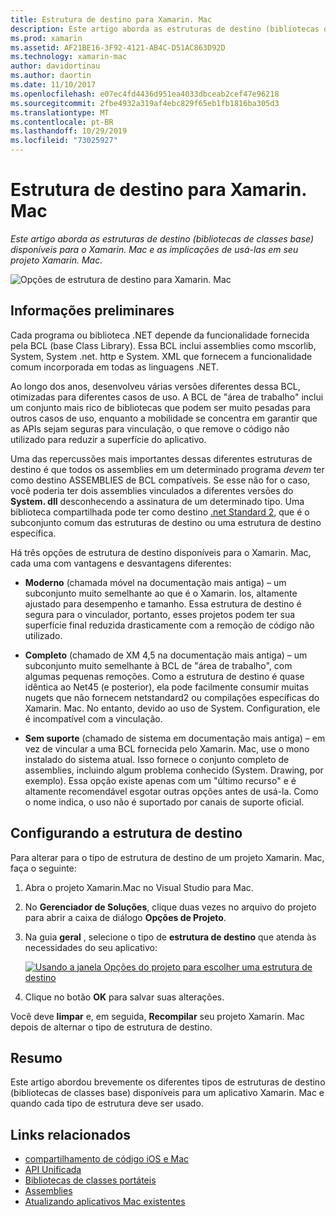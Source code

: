 ```yaml
---
title: Estrutura de destino para Xamarin. Mac
description: Este artigo aborda as estruturas de destino (bibliotecas de classes base) disponíveis para o Xamarin. Mac e as implicações de usá-las em seu projeto Xamarin. Mac.
ms.prod: xamarin
ms.assetid: AF21BE16-3F92-4121-AB4C-D51AC863D92D
ms.technology: xamarin-mac
author: davidortinau
ms.author: daortin
ms.date: 11/10/2017
ms.openlocfilehash: e07ec4fd4436d951ea4033dbceab2cef47e96218
ms.sourcegitcommit: 2fbe4932a319af4ebc829f65eb1fb1816ba305d3
ms.translationtype: MT
ms.contentlocale: pt-BR
ms.lasthandoff: 10/29/2019
ms.locfileid: "73025927"
---
```

# <a name="target-framework-for-xamarinmac"></a>Estrutura de destino para Xamarin. Mac

_Este artigo aborda as estruturas de destino (bibliotecas de classes base) disponíveis para o Xamarin. Mac e as implicações de usá-las em seu projeto Xamarin. Mac._

![Opções de estrutura de destino para Xamarin. Mac](target-framework-images/select-target.png "Opções de estrutura de destino para Xamarin. Mac")

## <a name="background"></a>Informações preliminares

Cada programa ou biblioteca .NET depende da funcionalidade fornecida pela BCL (base Class Library). Essa BCL inclui assemblies como mscorlib, System, System .net. http e System. XML que fornecem a funcionalidade comum incorporada em todas as linguagens .NET.

Ao longo dos anos, desenvolveu várias versões diferentes dessa BCL, otimizadas para diferentes casos de uso. A BCL de "área de trabalho" inclui um conjunto mais rico de bibliotecas que podem ser muito pesadas para outros casos de uso, enquanto a mobilidade se concentra em garantir que as APIs sejam seguras para vinculação, o que remove o código não utilizado para reduzir a superfície do aplicativo.

Uma das repercussões mais importantes dessas diferentes estruturas de destino é que todos os assemblies em um determinado programa *devem* ter como destino ASSEMBLIES de BCL compatíveis. Se esse não for o caso, você poderia ter dois assemblies vinculados a diferentes versões do **System. dll** desconhecendo a assinatura de um determinado tipo. Uma biblioteca compartilhada pode ter como destino [.net Standard 2](https://blog.xamarin.com/share-code-net-standard-2-0/), que é o subconjunto comum das estruturas de destino ou uma estrutura de destino específica.

Há três opções de estrutura de destino disponíveis para o Xamarin. Mac, cada uma com vantagens e desvantagens diferentes:

- **Moderno** (chamada móvel na documentação mais antiga) – um subconjunto muito semelhante ao que é o Xamarin. Ios, altamente ajustado para desempenho e tamanho. Essa estrutura de destino é segura para o vinculador, portanto, esses projetos podem ter sua superfície final reduzida drasticamente com a remoção de código não utilizado.

- **Completo** (chamado de XM 4,5 na documentação mais antiga) – um subconjunto muito semelhante à BCL de "área de trabalho", com algumas pequenas remoções. Como a estrutura de destino é quase idêntica ao Net45 (e posterior), ela pode facilmente consumir muitas nugets que não fornecem netstandard2 ou compilações específicas do Xamarin. Mac. No entanto, devido ao uso de System. Configuration, ele é incompatível com a vinculação.

- **Sem suporte** (chamado de sistema em documentação mais antiga) – em vez de vincular a uma BCL fornecida pelo Xamarin. Mac, use o mono instalado do sistema atual. Isso fornece o conjunto completo de assemblies, incluindo algum problema conhecido (System. Drawing, por exemplo). Essa opção existe apenas com um "último recurso" e é altamente recomendável esgotar outras opções antes de usá-la. Como o nome indica, o uso não é suportado por canais de suporte oficial.

## <a name="setting-the-target-framework"></a>Configurando a estrutura de destino

Para alterar para o tipo de estrutura de destino de um projeto Xamarin. Mac, faça o seguinte:

1. Abra o projeto Xamarin.Mac no Visual Studio para Mac.
2. No **Gerenciador de Soluções**, clique duas vezes no arquivo do projeto para abrir a caixa de diálogo **Opções de Projeto**.
3. Na guia **geral** , selecione o tipo de **estrutura de destino** que atenda às necessidades do seu aplicativo:

    [![Usando a janela Opções do projeto para escolher uma estrutura de destino](target-framework-images/select-target-full.png "Usando a janela Opções do projeto para escolher uma estrutura de destino")](target-framework-images/select-target-full-large.png#lightbox)

4. Clique no botão **OK** para salvar suas alterações.

Você deve **limpar** e, em seguida, **Recompilar** seu projeto Xamarin. Mac depois de alternar o tipo de estrutura de destino.

## <a name="summary"></a>Resumo

Este artigo abordou brevemente os diferentes tipos de estruturas de destino (bibliotecas de classes base) disponíveis para um aplicativo Xamarin. Mac e quando cada tipo de estrutura deve ser usado.

## <a name="related-links"></a>Links relacionados

- [compartilhamento de código iOS e Mac](~/cross-platform/macios/index.md)
- [API Unificada](~/cross-platform/macios/unified/index.md)
- [Bibliotecas de classes portáteis](~/cross-platform/app-fundamentals/pcl.md)
- [Assemblies](~/cross-platform/internals/available-assemblies.md)
- [Atualizando aplicativos Mac existentes](~/cross-platform/macios/unified/updating-mac-apps.md)
